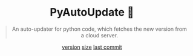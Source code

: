 <div align="center">

# PyAutoUpdate :tada:

> An auto-updater for python code, which fetches the new version from a cloud server.

[version](https://img.shields.io/github/v/release/DD2476/PyAutoUpdate?include_prereleases)
[size](https://img.shields.io/github/languages/code-size/DD2476/PyAutoUpdate)
[last commit](https://img.shields.io/github/last-commit/DD2476/PyAutoUpdate)

</div>

